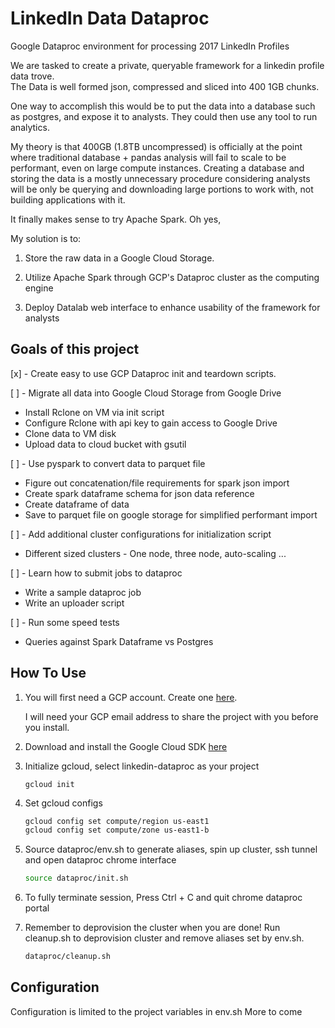 LinkedIn Data Dataproc
===

Google Dataproc environment for processing 2017 LinkedIn Profiles

We are tasked to create a private, queryable framework for a linkedin profile data trove. \
The Data is well formed json, compressed and sliced into 400 1GB chunks.

One way to accomplish this would be to put the data into a database such as postgres, and expose it to analysts. They could then use any tool to run analytics.

My theory is that 400GB (1.8TB uncompressed) is officially at the point where traditional database + pandas analysis will fail to scale to be performant, even on large compute instances. Creating a database and storing the data is a mostly unnecessary procedure considering analysts will be only be querying and downloading large portions to work with, not building applications with it.

It finally makes sense to try Apache Spark. Oh yes,

My solution is to:

1. Store the raw data in a Google Cloud Storage.

2. Utilize Apache Spark through GCP's Dataproc cluster as the computing engine

3. Deploy Datalab web interface to enhance usability of the framework for analysts



Goals of this project
---

[x] - Create easy to use GCP Dataproc init and teardown scripts.

[ ] - Migrate all data into Google Cloud Storage from Google Drive

- Install Rclone on VM via init script
- Configure Rclone with api key to gain access to Google Drive
- Clone data to VM disk
- Upload data to cloud bucket with gsutil

[ ] - Use pyspark to convert data to parquet file

- Figure out concatenation/file requirements for spark json import
- Create spark dataframe schema for json data reference
- Create dataframe of data
- Save to parquet file on google storage for simplified performant import

[ ] - Add additional cluster configurations for initialization script
- Different sized clusters - One node, three node, auto-scaling ...

[ ] - Learn how to submit jobs to dataproc

- Write a sample dataproc job
- Write an uploader script

[ ] - Run some speed tests
- Queries against Spark Dataframe vs Postgres


How To Use
---

1. You will first need a GCP account. Create one [here](https://console.cloud.google.com/).

    I will need your GCP email address to share the project with you before you install.

2. Download and install the Google Cloud SDK [here](https://cloud.google.com/sdk/)

3. Initialize gcloud, select linkedin-dataproc as your project

    ```shell
    gcloud init
    ```

4. Set gcloud configs

    ```bash
    gcloud config set compute/region us-east1
    gcloud config set compute/zone us-east1-b
    ```

5. Source dataproc/env.sh to generate aliases, spin up cluster, ssh tunnel and open dataproc chrome interface

    ```bash
    source dataproc/init.sh
    ```

6. To fully terminate session, Press Ctrl + C and quit chrome dataproc portal

7. Remember to deprovision the cluster when you are done! Run cleanup.sh to deprovision cluster and remove aliases set by env.sh.

    ```bash
    dataproc/cleanup.sh
    ```

Configuration
---

Configuration is limited to the project variables in env.sh
More to come